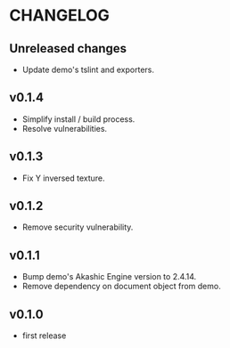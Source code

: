 # CHANGELOG

## Unreleased changes

- Update demo's tslint and exporters.

## v0.1.4

- Simplify install / build process.
- Resolve vulnerabilities.

## v0.1.3

- Fix Y inversed texture.

## v0.1.2

- Remove security vulnerability.

## v0.1.1

- Bump demo's Akashic Engine version to 2.4.14.
- Remove dependency on document object from demo.

## v0.1.0

- first release
